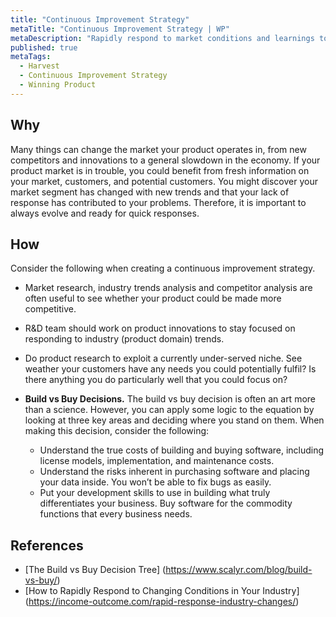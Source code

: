 ```yaml
---
title: "Continuous Improvement Strategy"
metaTitle: "Continuous Improvement Strategy | WP"
metaDescription: "Rapidly respond to market conditions and learnings to sustain competitive edge. Iteratively improve the product with improve, invent, or buy decisions aligning with business goals and timelines."
published: true
metaTags:
  - Harvest
  - Continuous Improvement Strategy
  - Winning Product
---
```



## Why
Many things can change the market your product operates in, from new competitors and innovations to a general slowdown in the economy. If your product market is in trouble, you could benefit from fresh information on your market, customers, and potential customers. You might discover your market segment has changed with new trends and that your lack of response has contributed to your problems. Therefore, it is important to always evolve and ready for quick responses.


## How
Consider the following when creating a continuous improvement strategy.

- Market research, industry trends analysis and competitor analysis are often useful to see whether your product could be made more competitive.
- R&D team should work on product innovations to stay focused on responding to industry (product domain) trends.
- Do product research to exploit a currently under-served niche. See weather your customers have any needs you could potentially fulfil? Is there anything you do particularly well that you could focus on?

- **Build vs Buy Decisions.**
The build vs buy decision is often an art more than a science. However, you can apply some logic to the equation by looking at three key areas and deciding where you stand on them. When making this decision, consider the following:
  - Understand the true costs of building and buying software, including license models, implementation, and maintenance costs.
  - Understand the risks inherent in purchasing software and placing your data inside. You won’t be able to fix bugs as easily.
  - Put your development skills to use in building what truly differentiates your business. Buy software for the commodity functions that every business needs.


## References
- [The Build vs Buy Decision Tree] (https://www.scalyr.com/blog/build-vs-buy/)
- [How to Rapidly Respond to Changing Conditions in Your Industry] (https://income-outcome.com/rapid-response-industry-changes/)


